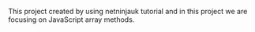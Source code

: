 This project created by using netninjauk tutorial and in this project we are focusing on JavaScript array methods.